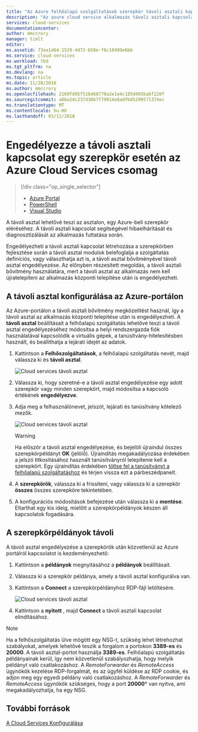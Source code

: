 ```yaml
---
title: "Az Azure felhőalapú szolgáltatások szerepkör távoli asztali kapcsolat engedélyezése |} Microsoft Docs"
description: "Az azure cloud service alkalmazás távoli asztali kapcsolatok lehetővé tételéhez konfigurálása"
services: cloud-services
documentationcenter: 
author: mmccrory
manager: timlt
editor: 
ms.assetid: 73ea1d64-1529-4d72-b58e-f6c10499e6bb
ms.service: cloud-services
ms.workload: tbd
ms.tgt_pltfrm: na
ms.devlang: na
ms.topic: article
ms.date: 11/28/2016
ms.author: mmccrory
ms.openlocfilehash: 2169fd95f51b468770a2e1e4c185d493babf220f
ms.sourcegitcommit: a0be2dc237d30b7f79914e8adfb85299571374ec
ms.translationtype: MT
ms.contentlocale: hu-HU
ms.lasthandoff: 03/12/2018
---
```

# <a name="enable-remote-desktop-connection-for-a-role-in-azure-cloud-services"></a>Engedélyezze a távoli asztali kapcsolat egy szerepkör esetén az Azure Cloud Services csomag

> [!div class="op_single_selector"]
> * [Azure Portal](cloud-services-role-enable-remote-desktop-new-portal.md)
> * [PowerShell](cloud-services-role-enable-remote-desktop-powershell.md)
> * [Visual Studio](cloud-services-role-enable-remote-desktop-visual-studio.md)

A távoli asztal lehetővé teszi az asztalon, egy Azure-beli szerepkör eléréséhez. A távoli asztali kapcsolat segítségével hibaelhárítását és diagnosztizálását az alkalmazás futtatása során.

Engedélyezheti a távoli asztali kapcsolat létrehozása a szerepkörben fejlesztése során a távoli asztal modulok belefoglalja a szolgáltatás definíciós, vagy választhatja azt is, a távoli asztal bővítményével távoli asztal engedélyezése. Az előnyben részesített megoldás, a távoli asztali bővítmény használatára, mert a távoli asztal az alkalmazás nem kell újratelepíteni az alkalmazás központi telepítése után is engedélyezheti.

## <a name="configure-remote-desktop-from-the-azure-portal"></a>A távoli asztal konfigurálása az Azure-portálon

Az Azure-portálon a távoli asztali bővítmény megközelítést használ, így a távoli asztal az alkalmazás központi telepítése után is engedélyezheti. A **távoli asztal** beállításait a felhőalapú szolgáltatás lehetővé teszi a távoli asztal engedélyezéséhez módosítsa a helyi rendszergazda fiók használatával kapcsolódik a virtuális gépek, a tanúsítvány-hitelesítésben használt, és beállíthatja a lejárati idejét az adatok.

1. Kattintson a **Felhőszolgáltatások**, a felhőalapú szolgáltatás nevét, majd válassza ki és **távoli asztal**.

    ![Cloud services távoli asztal](./media/cloud-services-role-enable-remote-desktop-new-portal/CloudServices_Remote_Desktop.png)

2. Válassza ki, hogy szeretné-e a távoli asztal engedélyezése egy adott szerepkör vagy minden szerepkört, majd módosítsa a kapcsoló értékének **engedélyezve**.

3. Adja meg a felhasználónevet, jelszót, lejárati és tanúsítvány kötelező mezők.

    ![Cloud services távoli asztal](./media/cloud-services-role-enable-remote-desktop-new-portal/CloudServices_Remote_Desktop_Details.png)

   > [!WARNING]
   > Ha először a távoli asztal engedélyezése, és bejelöli újraindul összes szerepkörpéldányt **OK** (jelölő). Újraindítás megakadályozása érdekében a jelszó titkosításához használt tanúsítványról telepítenie kell a szerepkört. Egy újraindítás érdekében [töltse fel a tanúsítványt a felhőalapú szolgáltatáshoz](cloud-services-configure-ssl-certificate-portal.md#step-3-upload-a-certificate) és térjen vissza ezt a párbeszédpanelt.

4. A **szerepkörök**, válassza ki a frissíteni, vagy válassza ki a szerepkör **összes** összes szerepköre tekintetében.

5. A konfigurációs módosítások befejezése után válassza ki a **mentése**. Eltarthat egy kis ideig, mielőtt a szerepkörpéldányok készen áll kapcsolatok fogadására.

## <a name="remote-into-role-instances"></a>A szerepkörpéldányok távoli

A távoli asztal engedélyezése a szerepkörök után közvetlenül az Azure portálról kapcsolatot is kezdeményezhető:

1. Kattintson a **példányok** megnyitásához a **példányok** beállításait.
2. Válassza ki a szerepkör példánya, amely a távoli asztal konfigurálva van.
3. Kattintson a **Connect** a szerepkörpéldányhoz RDP-fájl letöltésére.

    ![Cloud services távoli asztal](./media/cloud-services-role-enable-remote-desktop-new-portal/CloudServices_Remote_Desktop_Connect.png)

4. Kattintson a **nyitott** , majd **Connect** a távoli asztali kapcsolat elindításához.

>[!NOTE]
> Ha a felhőszolgáltatás ülve mögött egy NSG-t, szükség lehet létrehozhat szabályokat, amelyek lehetővé teszik a forgalom a portokon **3389-es** és **20000**.  A távoli asztal-portot használja **3389-es**.  Felhőalapú szolgáltatás példányainak kerül, így nem közvetlenül szabályozhatja, hogy melyik példányt való csatlakozáshoz.  A *RemoteForwarder* és *RemoteAccess* ügynökök kezelése RDP-forgalmát, és az ügyfél küldése az RDP cookie, és adjon meg egy egyedi példány való csatlakozáshoz.  A *RemoteForwarder* és *RemoteAccess* ügynökök szükséges, hogy a port **20000*** van nyitva, ami megakadályozhatja, ha egy NSG.

## <a name="additional-resources"></a>További források

[A Cloud Services Konfigurálása](cloud-services-how-to-configure-portal.md)
